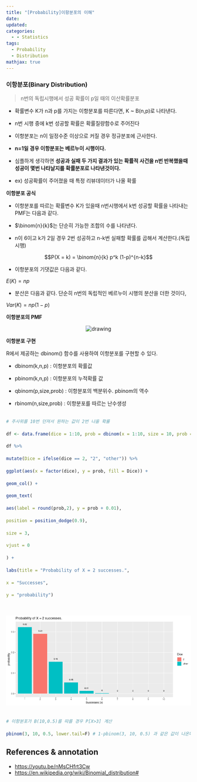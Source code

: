 ```yaml
---
title: "[Probability]이항분포의 이해"
date: 
updated: 
categories:
  - - Statistics
tags:
  - Probability
  - Distribution
mathjax: true
---
```


<!--

진짜 ref
https://www.statology.org/multinomial-distribution-in-python/

https://boxnwhis.kr/2015/06/04/multinomial_dist_for_gachas.html

다항로지스틱 머신러닝
https://machinelearningmastery.com/multinomial-logistic-regression-with-python/

확륳함수로부터 나오는 확률들의 패턴을 확률분포라 한다

https://cinema4dr12.tistory.com/1016?category=515283

https://www.kdnuggets.com/2021/07/top-python-data-science-interview-questions.html
-->

### 이항분포(Binary Distribution)

  

> n번의 독립시행에서 성공 확률이 p일 때의 이산확률분포

  

- 확률변수 K가 n과 p를 가지는 이항분포를 따른다면, K ~ B(n,p)로 나타낸다.

- n번 시행 중에 k번 성공할 확률은 확률질량함수로 주어진다

- 이항분포는 n이 일정수준 이상으로 커질 경우 정규분포에 근사한다.

- **n=1일 경우 이항분포는 베르누이 시행이다.**

  

- 심플하게 생각하면 **성공과 실패 두 가지 결과가 있는 확률적 사건을 n번 반복했을때 성공이 몇번 나타날지를 확률분포로 나타낸것이다.**

- ex) 성공확률이 주어졌을 때 특정 리뷰데이터가 나올 확률

  

**이항분포 공식**

  

- 이항분포를 따르는 확률변수 K가 있을때 n번시행에서 k번 성공할 확률을 나타내는 PMF는 다음과 같다.

+ $\binom{n}{k}$는 단순히 가능한 조합의 수를 나타낸다.

+ n이 6이고 k가 2일 경우 2번 성공하고 n-k번 실패할 확률를 곱해서 계산한다.(독립시행)
 
  

$$P(X = k) = \binom{n}{k} p^k (1-p)^{n-k}$$

  
- 이항분포의 기댓값은 다음과 같다.

  

$E(K) = np$

  

- 분산은 다음과 같다. 단순히 n번의 독립적인 베르누이 시행의 분산을 더한 것이다,

  

$Var(K) = np(1-p)$

  

**이항분포의 PMF**

  

<p align="center">

<img src="https://img1.daumcdn.net/thumb/R1280x0/?scode=mtistory2&fname=https%3A%2F%2Fblog.kakaocdn.net%2Fdn%2FbtoZzt%2FbtqVdebL4pt%2FmrdViwxudFPtOMDqVmyb2K%2Fimg.png" alt="drawing" width="500"/>

</p>

  

**이항분포 구현**

  

R에서 제공하는 dbinom() 함수를 사용하여 이항분포를 구현할 수 있다.

  
  

- dbinom(k,n,p) : 이항분포의 확률값

- pbinom(k,n,p) : 이항분포의 누적확률 값

- qbinom(p,size,prob) : 이항분포의 백분위수. pbinom의 역수

- rbinom(n,size,prob) : 이항분포를 따르는 난수생성

  

```r

# 주사위를 10번 던져서 원하는 값이 2번 나올 확률

df <- data.frame(dice = 1:10, prob = dbinom(x = 1:10, size = 10, prob = 1/6))

df %>%

mutate(Dice = ifelse(dice == 2, "2", "other")) %>%

ggplot(aes(x = factor(dice), y = prob, fill = Dice)) +

geom_col() +

geom_text(

aes(label = round(prob,2), y = prob + 0.01),

position = position_dodge(0.9),

size = 3,

vjust = 0

) +

labs(title = "Probability of X = 2 successes.",

x = "Successes",

y = "probability")

  

```

  

![](images/binary_distribution_r.png)

  

```r

# 이항분포가 B(10,0.5)를 따를 경우 P[X>3] 계산

pbinom(3, 10, 0.5, lower.tail=F) # 1-pbinom(3, 10, 0.5) 과 같은 값이 나온다.

```

**References & annotation**
---
- https://youtu.be/nMsCHfrt3Cw
- https://en.wikipedia.org/wiki/Binomial_distribution#
